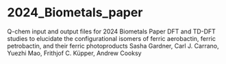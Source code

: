 # 2024_Biometals_paper
Q-chem input and output files for 2024 Biometals Paper
DFT and TD-DFT studies to elucidate the configurational isomers of ferric aerobactin, ferric petrobactin, and their ferric photoproducts
Sasha Gardner, Carl J. Carrano, Yuezhi Mao, Frithjof C. Küpper, Andrew Cooksy
